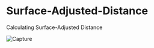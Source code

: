 # Surface-Adjusted-Distance
Calculating Surface-Adjusted Distance

![Capture](https://user-images.githubusercontent.com/10367311/65008682-68366e80-d8c7-11e9-98b7-e7fa38b64939.PNG)
